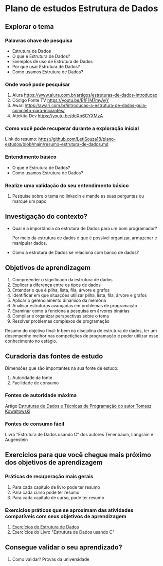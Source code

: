 # Plano de estudos Estrutura de Dados
## Explorar o tema

### Palavras chave de pesquisa

* Estrutura de Dados
* O que é Estrutura de Dados?
* Exemplos de uso de Estrutura de Dados
* Por que usar Estrutura de Dados?
* Como usamos Estrutura de Dados?

### Onde você pode pesquisar

1. Alura
   https://www.alura.com.br/artigos/estruturas-de-dados-introducao
2. Código Fonte TV
   https://youtu.be/EfF1M7myAyY
3. Awari
   https://awari.com.br/introducao-a-estrutura-de-dados-guia-completo-para-iniciantes/
5. Attekita Dev
   https://youtu.be/ddXb6CYXMzA

### Como você pode recuperar durante a exploração inicial

Link do resumo: https://github.com/LetiSouza18/plano-estudos/blob/main/resumo-estrutura-de-dados.md

### Entendimento básico
* O que é Estrutura de Dados?
* Como usamos Estrutura de Dados?

### Realize uma validação do seu entendimento básico

1. Pesquise sobre o tema no linkedin e mande as suas perguntas ou marque um papo

## Investigação do contexto?

- Qual é a importância da estrutura de Dados para um bom programador?

  Por meio da estrutura de dados é que é possível organizar, armazenar e manipular dados.
  
- Como a estrutura de Dados se relaciona com banco de dados?

## Objetivos de aprendizagem

1. Compreender o significado da estrutura de dados
2. Explicar a diferença entre os tipos de dados
3. Entender o que é pilha, lista, fila, árvore e grafos
4. Identificar em que situações utilizar pilha, lista, fila, árvore e grafos
5. Aplicar o gerenciamento dinâmico da memória
6. Analisar estruturas avançadas em problemas de programação
7. Examinar como a funciona a pesquisa em árvores binárias
8. Compilar e organizar perspectivas sobre o tema
9. Resolver problemas complexos de programação

Resumo do objetivo final: Ir bem na disciplina de estrutura de dados, ter um desempenho melhor nas competições de programação e poder utilizar esse conhecimento no estágio.

## Curadoria das fontes de estudo

Dimensões que são importantes na sua fonte de estudo:

1. Autoridade da fonte
2. Facilidade de consumo

### Fontes de autoridade máxima
Artigo [Estruturas de Dados e Técnicas de Programação do autor Tomasz Kowaltowski](https://www.ic.unicamp.br/~bit/guerreiro/jlopez.pdf)

### Fontes de consumo fácil

Livro "Estrutura de Dados usando C" dos autores Tenenbaum, Langsam e Augenstein

## Exercícios para que você chegue mais próximo dos objetivos de aprendizagem

### Práticas de recuperação mais gerais

1. Para cada capítulo de livro pode ter resumo
2. Para cada curso pode ter resumo
3. Para cada capítulo de curso, pode ter resumo


### Exercícios práticos que se aproximam das atividades compatíveis com seus objetivos de aprendizagem
1. [Exercícios de Estrutura de Dados](https://vigusmao.github.io/listas/ED_2016_2_Lista_1.pdf)
2. Exercícios do Livro "Estrutura de Dados usando C"

## Consegue validar o seu aprendizado?

1. Como validar?
   Provas da universidade 
